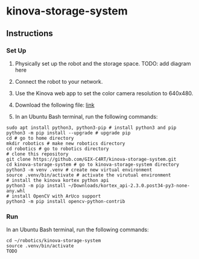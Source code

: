 # kinova-storage-system

## Instructions
### Set Up
1. Physically set up the robot and the storage space. TODO: add diagram here

2. Connect the robot to your network.

3. Use the Kinova web app to set the color camera resolution to 640x480.

4. Download the following file: [link](https://artifactory.kinovaapps.com/ui/api/v1/download?repoKey=generic-public&path=kortex%2FAPI%2F2.3.0%2Fkortex_api-2.3.0.post34-py3-none-any.whl)

5. In an Ubuntu Bash terminal, run the following commands:
```
sudo apt install python3, python3-pip # install python3 and pip
python3 -m pip install --upgrade # upgrade pip
cd # go to home directory
mkdir robotics # make new robotics directory
cd robotics # go to robotics directory
# clone this repository
git clone https://github.com/GIX-C4RT/kinova-storage-system.git
cd kinova-storage-system # go to kinova-storage-system directory
python3 -m venv .venv # create new virtual environment
source .venv/bin/activate # activate the virutual environment
# install the kinova kortex python api
python3 -m pip install ~/Downloads/kortex_api-2.3.0.post34-py3-none-any.whl
# install OpenCV with ArUco support
python3 -m pip install opencv-python-contrib
```

### Run
In an Ubuntu Bash terminal, run the following commands:
```
cd ~/robotics/kinova-storage-system
source .venv/bin/activate
TODO
```
